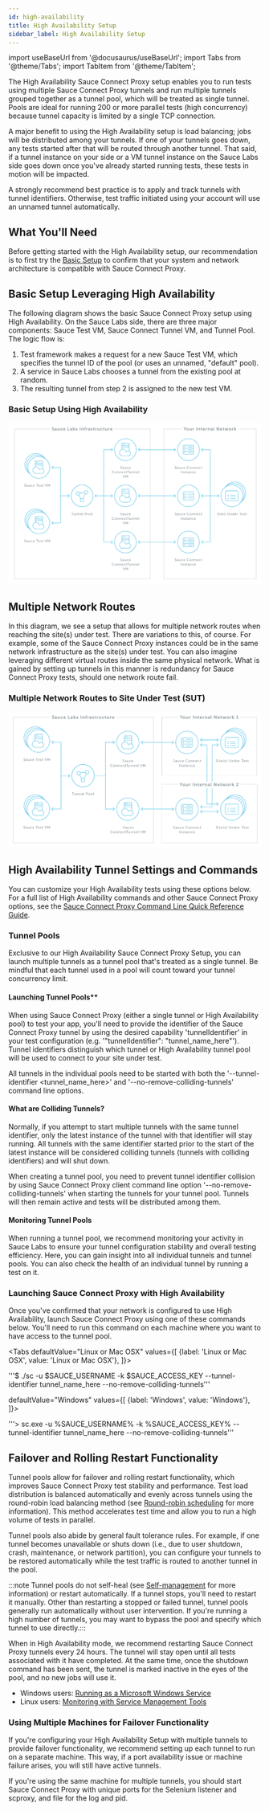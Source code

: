 ```yaml
---
id: high-availability
title: High Availability Setup
sidebar_label: High Availability Setup
---
```

import useBaseUrl from '@docusaurus/useBaseUrl';
import Tabs from '@theme/Tabs';
import TabItem from '@theme/TabItem';

The High Availability Sauce Connect Proxy setup enables you to run tests using multiple Sauce Connect Proxy tunnels and run multiple tunnels grouped together as a tunnel pool, which will be treated as single tunnel. Pools are ideal for running 200 or more parallel tests (high concurrency) because tunnel capacity is limited by a single TCP connection.

A major benefit to using the High Availability setup is load balancing; jobs will be distributed among your tunnels. If one of your tunnels goes down, any tests started after that will be routed through another tunnel. That said, if a tunnel instance on your side or a VM tunnel instance on the Sauce Labs side goes down once you've already started running tests, these tests in motion will be impacted.

A strongly recommend best practice is to apply and track tunnels with tunnel identifiers. Otherwise, test traffic initiated using your account will use an unnamed tunnel automatically.  

## What You'll Need
Before getting started with the High Availability setup, our recommendation is to first try the [Basic Setup](/secure-connections/sauce-connect/setup-configuration/basic-setup) to confirm that your system and network architecture is compatible with Sauce Connect Proxy.

## Basic Setup Leveraging High Availability
The following diagram shows the basic Sauce Connect Proxy setup using High Availability. On the Sauce Labs side, there are three major components: Sauce Test VM, Sauce Connect Tunnel VM, and Tunnel Pool. The logic flow is:

1. Test framework makes a request for a new Sauce Test VM, which specifies the tunnel ID of the pool (or uses an unnamed, "default" pool).
2. A service in Sauce Labs chooses a tunnel from the existing pool at random.
3. The resulting tunnel from step 2 is assigned to the new test VM.

### Basic Setup Using High Availability

![Basic setup using High Availability](static/img/sauce-connect/scp-basic-ha.png)

## Multiple Network Routes
In this diagram, we see a setup that allows for multiple network routes when reaching the site(s) under test. There are variations to this, of course. For example, some of the Sauce Connect Proxy instances could be in the same network infrastructure as the site(s) under test. You can also imagine leveraging different virtual routes inside the same physical network. What is gained by setting up tunnels in this manner is redundancy for Sauce Connect Proxy tests, should one network route fail.

### Multiple Network Routes to Site Under Test (SUT)

![Multiple network routes to Site Under Test (SUT)](static/img/sauce-connect/scp-mult-routes.png)

## High Availability Tunnel Settings and Commands
You can customize your High Availability tests using these options below. For a full list of High Availability commands and other Sauce Connect Proxy options, see the [Sauce Connect Proxy Command Line Quick Reference Guide](https://wiki.saucelabs.com/display/DOCS/Sauce+Connect+Proxy+Command-Line+Quick+Reference+Guide).

### Tunnel Pools
Exclusive to our High Availability Sauce Connect Proxy Setup, you can launch multiple tunnels as a tunnel pool that's treated as a single tunnel. Be mindful that each tunnel used in a pool will count toward your tunnel concurrency limit.

#### Launching Tunnel Pools**
When using Sauce Connect Proxy (either a single tunnel or High Availability pool) to test your app, you'll need to provide the identifier of the Sauce Connect Proxy tunnel by using the desired capability 'tunnelIdentifier' in your test configuration (e.g. '"tunnelIdentifier": "tunnel_name_here"'). Tunnel identifiers distinguish which tunnel or High Availability tunnel pool will be used to connect to your site under test.

All tunnels in the individual pools need to be started with both the  '--tunnel-identifier <tunnel_name_here>' and '--no-remove-colliding-tunnels' command line options.

#### What are Colliding Tunnels?
Normally, if you attempt to start multiple tunnels with the same tunnel identifier, only the latest instance of the tunnel with that identifier will stay running. All tunnels with the same identifier started prior to the start of the latest instance will be considered colliding tunnels (tunnels with colliding identifiers) and will shut down.

When creating a tunnel pool, you need to prevent tunnel identifier collision by using Sauce Connect Proxy client command line option '--no-remove-colliding-tunnels' when starting the tunnels for your tunnel pool. Tunnels will then remain active and tests will be distributed among them.

#### Monitoring Tunnel Pools
When running a tunnel pool, we recommend monitoring your activity in Sauce Labs to ensure your tunnel configuration stability and overall testing efficiency. Here, you can gain insight into all individual tunnels and tunnel pools. You can also check the health of an individual tunnel by running a test on it.

### Launching Sauce Connect Proxy with High Availability
Once you've confirmed that your network is configured to use High Availability, launch Sauce Connect Proxy using one of these commands below. You'll need to run this command on each machine where you want to have access to the tunnel pool.

<Tabs
  defaultValue="Linux or Mac OSX"
  values={[
    {label: 'Linux or Mac OSX', value: 'Linux or Mac OSX'},
  ]}>

<TabItem value="Linux or Mac OSX">

'''$ ./sc -u $SAUCE_USERNAME -k $SAUCE_ACCESS_KEY --tunnel-identifier tunnel_name_here --no-remove-colliding-tunnels'''

</TabItem>
</Tabs>

<Tabs>
defaultValue="Windows"
values={[
  {label: 'Windows', value: 'Windows'},
]}>

<TabItem value="Windows">

'''> sc.exe -u %SAUCE_USERNAME% -k %SAUCE_ACCESS_KEY% --tunnel-identifier tunnel_name_here --no-remove-colliding-tunnels'''

</TabItem>
</Tabs>

## Failover and Rolling Restart Functionality
Tunnel pools allow for failover and rolling restart functionality, which improves Sauce Connect Proxy test stability and performance. Test load distribution is balanced automatically and evenly across tunnels using the round-robin load balancing method (see [Round-robin scheduling](https://en.wikipedia.org/wiki/Round-robin_scheduling) for more information). This method accelerates test time and allow you to run a high volume of tests in parallel.

Tunnel pools also abide by general fault tolerance rules. For example, if one tunnel becomes unavailable or shuts down (i.e., due to user shutdown, crash, maintenance, or network partition), you can configure your tunnels to be restored automatically while the test traffic is routed to another tunnel in the pool.

:::note
Tunnel pools do not self-heal (see [Self-management](https://en.wikipedia.org/wiki/Self-management_(computer_science)) for more information) or restart automatically. If a tunnel stops, you'll need to restart it manually. Other than restarting a stopped or failed tunnel, tunnel pools generally run automatically without user intervention. If you're running a high number of tunnels, you may want to bypass the pool and specify which tunnel to use directly.:::

When in High Availability mode, we recommend restarting Sauce Connect Proxy tunnels every 24 hours. The tunnel will stay open until all tests associated with it have completed. At the same time, once the shutdown command has been sent, the tunnel is marked inactive in the eyes of the pool, and no new jobs will use it.

* Windows users: [Running as a Microsoft Windows Service](/secure-connections/sauce-connect/proxy-tunnels.md)
* Linux users: [Monitoring with Service Management Tools](/secure-connections/sauce-connect/proxy-tunnels.md)

### Using Multiple Machines for Failover Functionality
If you're configuring your High Availability Setup with multiple tunnels to provide failover functionality, we recommend setting up each tunnel to run on a separate machine. This way, if a port availability issue or machine failure arises, you will still have active tunnels.

If you're using the same machine for multiple tunnels, you should start Sauce Connect Proxy with unique ports for the Selenium listener and scproxy, and file for the log and pid.
